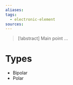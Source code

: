 ```yaml
---
aliases: 
tags:
  - electronic-element
sources:
---
```

> [!abstract] Main point
> ...

# Types
- Bipolar
- Polar